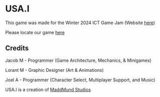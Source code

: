 # USA.I

This game was made for the Winter 2024 ICT Game Jam (Website [here](https://globalgamejam.org/jam-sites/2024/ict-game-jam))

Please locate our game [here](https://globalgamejam.org/games/2024/usai-2)

## Credits
Jacob M - Programmer (Game Architecture, Mechanics, & Minigames)

Lorant M - Graphic Designer (Art & Animations)

Joel A - Programmer (Character Select, Multiplayer Support, and Music)


USA.I is a creation of [MaddMund Studios](https://maddmundstudios.itch.io/)
